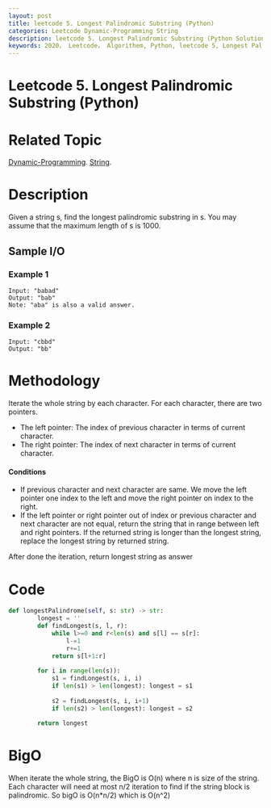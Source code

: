 ```yaml
---
layout: post
title: leetcode 5. Longest Palindromic Substring (Python)
categories: Leetcode Dynamic-Programming String
description: leetcode 5. Longest Palindromic Substring (Python Solution)
keywords: 2020， Leetcode， Algorithem, Python, leetcode 5, Longest Palindromic Substring, zhenyu
---
```


# Leetcode 5. Longest Palindromic Substring (Python)

# Related Topic
<a href="/categories/#Dynamic-Programming" target="_blank"> Dynamic-Programming</a>.
<a href="/categories/#String" target="_blank"> String</a>.

# Description
Given a string s, find the longest palindromic substring in s. You may assume that the maximum length of s is 1000.

## Sample I/O
### Example 1
```
Input: "babad"
Output: "bab"
Note: "aba" is also a valid answer.
```

### Example 2
```
Input: "cbbd"
Output: "bb"
```

# Methodology
Iterate the whole string by each character.
For each character, there are two pointers.
* The left pointer: The index of previous character in terms of current character. 
* The right pointer: The index of next character in terms of current character.

#### Conditions
* If previous character and next character are same. We move the left pointer one index to the left and move the right pointer on index to the right.
* If the left pointer or right pointer out of index or previous character and next character are not equal, return the string that in range between left and right pointers.
If the returned string is longer than the longest string, replace the longest string by returned string.

After done the iteration, return longest string as answer

# Code
```python
def longestPalindrome(self, s: str) -> str:
        longest = ''
        def findLongest(s, l, r):
            while l>=0 and r<len(s) and s[l] == s[r]:
                l-=1
                r+=1
            return s[l+1:r]
        
        for i in range(len(s)):
            s1 = findLongest(s, i, i)
            if len(s1) > len(longest): longest = s1
            
            s2 = findLongest(s, i, i+1)
            if len(s2) > len(longest): longest = s2
                
        return longest
```

# BigO
When iterate the whole string, the BigO is O(n) where n is size of the string. Each character will need at most n/2 iteration to find if the string block is palindromic. So bigO is O(n*n/2) which is O(n^2)



